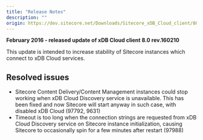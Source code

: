 ```yaml
---
title: "Release Notes"
description: ""
origin: https://dev.sitecore.net/Downloads/Sitecore_xDB_Cloud_client/80/Sitecore_xDB_Cloud_client_80_rev_160210/Release_Notes
---
```


**February 2016 - released update of xDB Cloud client 8.0 rev.160210**

This update is intended to increase stability of Sitecore instances which connect to xDB Cloud services.

## Resolved issues

-   Sitecore Content Delivery/Content Management instances could stop working when xDB Cloud Discovery service is unavailable. This has been fixed and now Sitecore will start anyway in such case, with disabled xDB Cloud (97792, 9631)
-   Timeout is too long when the connection strings are requested from xDB Cloud Discovery service on Sitecore instance initialization, causing Sitecore to occasionally spin for a few minutes after restart (97988)